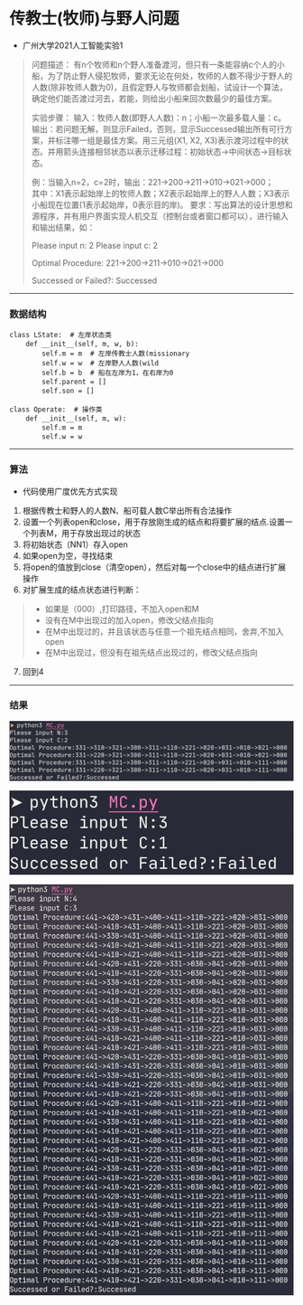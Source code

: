 # 传教士(牧师)与野人问题
- 广州大学2021人工智能实验1
>问题描述：
>有n个牧师和n个野人准备渡河，但只有一条能容纳c个人的小船，为了防止野人侵犯牧师，要求无论在何处，牧师的人数不得少于野人的人数(除非牧师人数为0)，且假定野人与牧师都会划船，试设计一个算法，确定他们能否渡过河去，若能，则给出小船来回次数最少的最佳方案。
>
>实验步骤：
>输入：牧师人数(即野人人数)：n；小船一次最多载人量：c。  
>输出：若问题无解，则显示Failed，否则，显示Successed输出所有可行方案，并标注哪一组是最佳方案。用三元组(X1, X2, X3)表示渡河过程中的状态。并用箭头连接相邻状态以表示迁移过程：初始状态->中间状态->目标状态。   
>
>例：当输入n=2，c=2时，输出：221->200->211->010->021->000；  
>其中：X1表示起始岸上的牧师人数；X2表示起始岸上的野人人数；X3表示小船现在位置(1表示起始岸，0表示目的岸)。 
>要求：写出算法的设计思想和源程序，并有用户界面实现人机交互（控制台或者窗口都可以），进行输入和输出结果，如：  
>
>Please input n: 2         Please input c: 2 
>
>Optimal Procedure: 221->200->211->010->021->000
>
>Successed or Failed?: Successed

---

### 数据结构
```
class LState:  # 左岸状态类
    def __init__(self, m, w, b):
        self.m = m  # 左岸传教士人数(missionary
        self.w = w  # 左岸野人人数(wild
        self.b = b  # 船在左岸为1，在右岸为0
        self.parent = []
        self.son = []

class Operate:  # 操作类
    def __init__(self, m, w):
        self.m = m
        self.w = w
```

---


### 算法
- 代码使用广度优先方式实现
1. 根据传教士和野人的人数N、船可载人数C举出所有合法操作
2. 设置一个列表open和close，用于存放刚生成的结点和将要扩展的结点.设置一个列表M，用于存放出现过的状态
3. 将初始状态（NN1）存入open
4. 如果open为空，寻找结束
5. 将open的值放到close（清空open），然后对每一个close中的结点进行扩展操作 
6. 对扩展生成的结点状态进行判断：
> - 如果是（000）,打印路径，不加入open和M
> - 没有在M中出现过的加入open，修改父结点指向
> - 在M中出现过的，并且该状态与任意一个祖先结点相同，舍弃,不加入open
> - 在M中出现过，但没有在祖先结点出现过的，修改父结点指向
7. 回到4

---
### 结果
![IMAGE](https://github.com/Xuan-xx/M-C/blob/main/IMG/2021-09-14_01-35.jpg)
  
![IMAGE](https://github.com/Xuan-xx/M-C/blob/main/IMG/2021-09-14_01-35_1.jpg)
   
![IMAGE](https://github.com/Xuan-xx/M-C/blob/main/IMG/2021-09-14_01-36.jpg)
